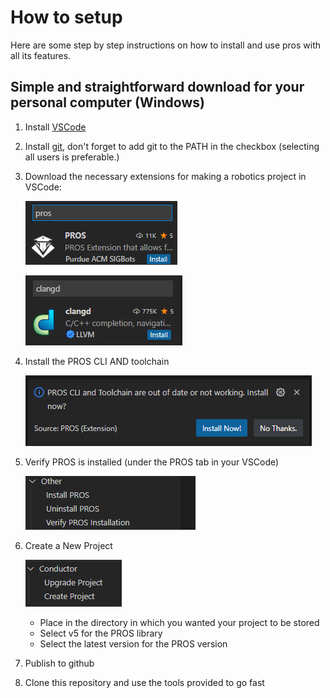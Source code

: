 # How to setup

Here are some step by step instructions on how to install and use pros with all its features.

## Simple and straightforward download for your personal computer (Windows)

1. Install [VSCode](https://code.visualstudio.com/download)
2. Install [git](https://git-scm.com/downloads), don't forget to add git to the PATH in the checkbox (selecting all users is preferable.)
3. Download the necessary extensions for making a robotics project in VSCode:

    ![PROS being dowloaded through VSCode](../pics/e.png)

    ![clangd being dowloaded through VSCode](../pics/a.png)

4. Install the PROS CLI AND toolchain

    ![Install PROS prompt](../pics/sports.png)

5. Verify PROS is installed (under the PROS tab in your VSCode)

    ![Verify PROS Install](../pics/it's.png)

6. Create a New Project

    ![Create Project button](../pics/in.png)

    - Place in the directory in which you wanted your project to be stored
    - Select v5 for the PROS library
    - Select the latest version for the PROS version

7. Publish to github
8. Clone this repository and use the tools provided to go fast
